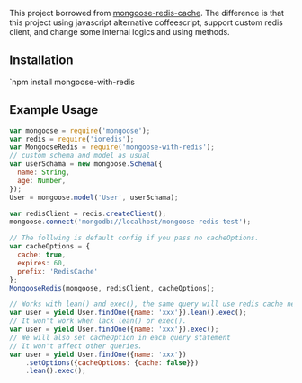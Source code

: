 This project borrowed from [mongoose-redis-cache](https://github.com/conancat/mongoose-redis-cache).
The difference is that this project using javascript alternative coffeescript, support custom redis client, and change some internal logics and using methods.

## Installation
`npm install mongoose-with-redis

## Example Usage
```Javascript
var mongoose = require('mongoose');
var redis = require('ioredis');
var MongooseRedis = require('mongoose-with-redis');
// custom schema and model as usual
var userSchama = new mongoose.Schema({
  name: String,
  age: Number,
});
User = mongoose.model('User', userSchama);

var redisClient = redis.createClient();
mongoose.connect('mongodb://localhost/mongoose-redis-test');

// The follwing is default config if you pass no cacheOptions.
var cacheOptions = {
  cache: true,
  expires: 60,
  prefix: 'RedisCache'
};
MongooseRedis(mongoose, redisClient, cacheOptions);

// Works with lean() and exec(), the same query will use redis cache next time.
var user = yield User.findOne({name: 'xxx'}).lean().exec();
// It won't work when lack lean() or exec().
var user = yield User.findOne({name: 'xxx'}).exec();
// We will also set cacheOption in each query statement
// It won't affect other queries.
var user = yield User.findOne({name: 'xxx'})
    .setOptions({cacheOptions: {cache: false}})
    .lean().exec();
```
